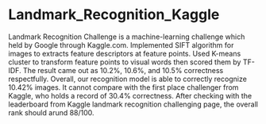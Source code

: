 # Landmark_Recognition_Kaggle
Landmark Recognition Challenge is a machine-learning challenge which held by Google through Kaggle.com.
Implemented SIFT algorithm for images to extracts feature descriptors at feature points.
Used K-means cluster to transform feature points to visual words then scored them by TF-IDF.
The result came out as 10.2%, 10.6%, and 10.5% correctness respectfully. Overall, our recognition model is able to correctly recognize 10.42% images. It cannot compare with the first place challenger from Kaggle, who holds a record of 30.4% correctness. After checking with the leaderboard from Kaggle landmark recognition challenging page, the overall rank should arund 88/100.
